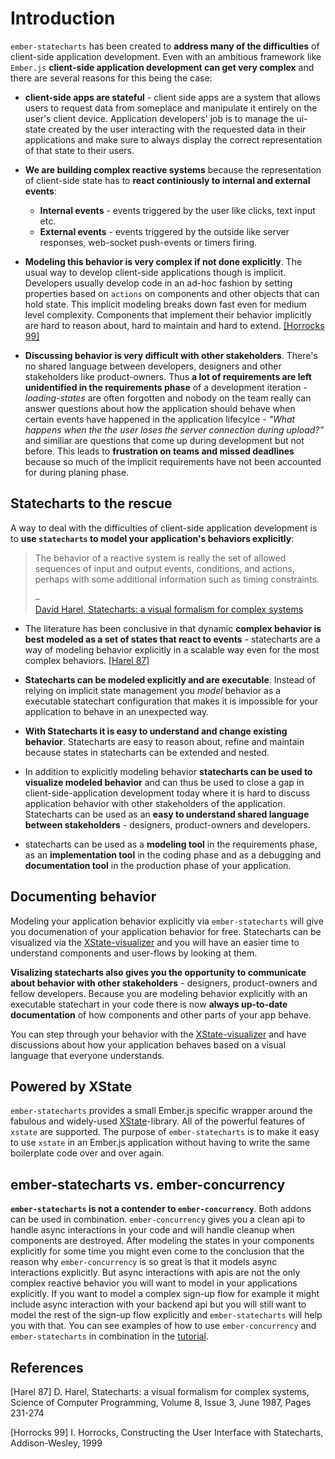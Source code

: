 # Introduction

`ember-statecharts` has been created to **address many of the difficulties** of client-side
application development. Even with an ambitious framework like `Ember.js`
<strong>client-side application development can get very complex</strong> and there are several reasons for this being the case:

* **client-side apps are stateful** - client side apps are a system that allows users
to request data from someplace and manipulate it entirely on the user's client device.
Application developers' job is to manage the ui-state created by the user interacting
with the requested data in their applications and make sure to always display
the correct representation of that state to their users.

* **We are building complex reactive systems** because the representation of client-side state has to **react continiously to internal and external events**:

  * __Internal events__ - events triggered by the user like clicks, text input etc.
  * __External events__ - events triggered by the outside like server responses,
    web-socket push-events or timers firing.

* **Modeling this behavior is very complex if not done explicitly**. The usual way to
develop client-side applications though is implicit. Developers usually develop
code in an ad-hoc fashion by setting properties based on `actions` on components
and other objects that can hold state. This implicit modeling breaks down fast
even for medium level complexity. Components that implement their behavior
implicitly are hard to reason about, hard to maintain and hard to extend. [[Horrocks 99]](#horrocks)

* **Discussing behavior is very difficult with other stakeholders**. There's no shared
language between developers, designers and other stakeholders like product-owners.
Thus **a lot of requirements are left unidentified in the requirements phase** of a
development iteration - _loading-states_ are often forgotten and nobody on the team really
can answer questions about how the application should behave when certain events have
happened in the application lifecylce - _"What happens when the the user loses the
server connection during upload?"_ and similiar are questions that come up during
development but not before. This leads to **frustration on teams and missed deadlines**
because so much of the implicit requirements have not been accounted for during planing
phase.

## Statecharts to the rescue
A way to deal with the difficulties of  client-side application development is to **use `statecharts` to model your application's behaviors explicitly**:

<blockquote class="docs-mb-4">
  <p class="docs-text-serif quote docs-ml-12 docs-mr-8 docs-text-large-1">
    The behavior of a reactive system is really the set of allowed sequences of
    input and output events, conditions, and actions, perhaps with some additional
    information such as timing constraints.
  </p>
  <div class="docs-flex docs-ml-12 docs--mt-3">
    <div class="docs-text-grey-light">–</div>
    <a href="#harel" class="docs-md__a docs-ml-2">David Harel, Statecharts: a visual formalism for complex systems</a>
  </div>
</blockquote>

* The literature has been conclusive in that dynamic **complex behavior is best modeled
as a set of states that react to events** - statecharts are a way of modeling
behavior explicitly in a scalable way even for the most complex behaviors. [[Harel 87]](#harel)

* **Statecharts can be modeled explicitly and are executable**.  Instead of relying
on implicit state management you _model_ behavior as a executable statechart configuration
that makes it is impossible for your application to behave in an unexpected way.

* **With Statecharts it is easy to understand and change existing behavior**. Statecharts are easy
to reason about, refine and maintain because states in statecharts can be extended and nested.

* In addition to explicitly modeling behavior **statecharts can be used to visualize
modeled behavior** and can thus be used to close a gap in client-side-application development
today where it is hard to discuss application behavior with other stakeholders of the application.
Statecharts can be used as an **easy to understand shared language between stakeholders** -
designers, product-owners and developers.

* statecharts can be used as a **modeling tool** in the requirements phase, as an **implementation tool**
in the coding phase and as a debugging and **documentation tool** in the production phase of your application.


## Documenting behavior

Modeling your application behavior explicitly via `ember-statecharts` will give you documenation
of your application behavior for free. Statecharts can be visualized via the [XState-visualizer](https://xstate.js.org/viz/)
and you will have an easier time to understand components and user-flows by looking at them.

**Visalizing statecharts also gives you the opportunity to communicate about behavior
with other stakeholders** - designers, product-owners and fellow developers. Because you
are modeling behavior explicitly with an executable statechart in your code there is
now **always up-to-date documentation** of how components and other parts of your app behave.

You can step through your behavior with the [XState-visualizer](https://xstate.js.org/viz/) and have discussions
about how your application behaves based on a visual language that everyone understands.

## Powered by XState

`ember-statecharts` provides a small Ember.js specific wrapper around the fabulous
and widely-used [XState](https://xstate.js.org/docs/)-library. All of the  powerful
features of `xstate` are supported. The purpose of `ember-statecharts` is to
make it easy to use `xstate` in an Ember.js application without having
to write the same boilerplate code over and over again.

## ember-statecharts vs. ember-concurrency

**`ember-statecharts` is not a contender to `ember-concurrency`**. Both addons can be used
in combination. `ember-concurrency` gives you a clean api to handle async interactions in
your code and will handle cleanup when components are destroyed. After modeling
the states in your components explicitly for some time you might even come to the conclusion
that the reason why `ember-concurrency` is so great is that it models async interactions
explicitly. But async interactions with apis are not the only complex reactive behavior you will
want to model in your applications explicitly. If you want to model a complex sign-up flow for example
it might include async interaction with your backend api but you will still want to model
the rest of the sign-up flow explicitly and `ember-statecharts` will help you with that.
You can see examples of how to use `ember-concurrency` and `ember-statecharts` in combination in the [tutorial](/docs/tutorial).

## References

[<a name="harel">[Harel 87]</a> D. Harel, Statecharts: a visual formalism for complex systems, Science of Computer Programming, Volume 8, Issue 3, June 1987, Pages 231-274](https://www.sciencedirect.com/science/article/pii/0167642387900359)

[<a name="horrocks">[Horrocks 99]</a> I. Horrocks, Constructing the User Interface with Statecharts, Addison-Wesley, 1999](https://books.google.no/books/about/Constructing_the_User_Interface_with_Sta.html?id=-9VQAAAAMAAJ&redir_esc=y&hl=en)
